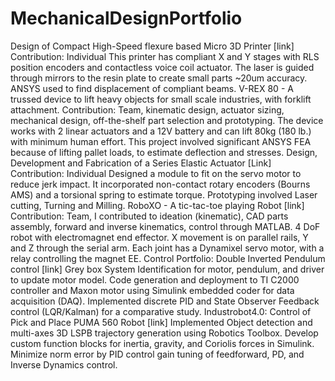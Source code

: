 # MechanicalDesignPortfolio
Design of Compact High-Speed flexure based Micro 3D Printer [link]
Contribution: Individual
This printer has compliant X and Y stages with RLS position encoders and
contactless voice coil actuator. The laser is guided through mirrors to the
resin plate to create small parts ~20um accuracy. ANSYS used to find
displacement of compliant beams.
V-REX 80 - A trussed device to lift heavy objects for small scale industries,
with forklift attachment.
Contribution: Team, kinematic design, actuator sizing, mechanical design,
off-the-shelf part selection and prototyping.
The device works with 2 linear actuators and a 12V battery and can lift 80kg
(180 lb.) with minimum human effort. This project involved significant ANSYS
FEA because of lifting pallet loads, to estimate deflection and stresses.
Design, Development and Fabrication of a Series Elastic Actuator [Link]
Contribution: Individual
Designed a module to fit on the servo motor to reduce jerk impact. It
incorporated non-contact rotary encoders (Bourns AMS) and a torsional
spring to estimate torque. Prototyping involved Laser cutting, Turning and
Milling.
RoboXO - A tic-tac-toe playing Robot [link]
Contribution: Team, I contributed to ideation (kinematic), CAD parts
assembly, forward and inverse kinematics, control through MATLAB.
4 DoF robot with electromagnet end effector. X movement is on parallel
rails, Y and Z through the serial arm. Each joint has a Dynamixel servo motor,
with a relay controlling the magnet EE.
Control Portfolio:
Double Inverted Pendulum control [link]
Grey box System Identification for motor, pendulum, and driver to update
motor model. Code generation and deployment to TI C2000 controller and
Maxon motor using Simulink embedded coder for data acquisition (DAQ).
Implemented discrete PID and State Observer Feedback control
(LQR/Kalman) for a comparative study.
Industrobot4.0: Control of Pick and Place PUMA 560 Robot [link]
Implemented Object detection and multi-axes 3D LSPB trajectory generation
using Robotics Toolbox. Develop custom function blocks for inertia, gravity,
and Coriolis forces in Simulink. Minimize norm error by PID control gain
tuning of feedforward, PD, and Inverse Dynamics control.
